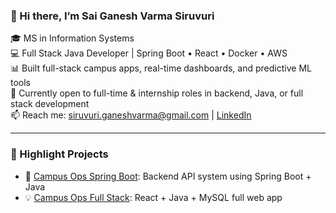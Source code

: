 
### 👋 Hi there, I’m Sai Ganesh Varma Siruvuri

🎓 MS in Information Systems  
💻 Full Stack Java Developer | Spring Boot • React • Docker • AWS  
📊 Built full-stack campus apps, real-time dashboards, and predictive ML tools  
🔭 Currently open to full-time & internship roles in backend, Java, or full stack development  
📫 Reach me: siruvuri.ganeshvarma@gmail.com | [LinkedIn](https://linkedin.com/in/ssgv)

---

### 📂 Highlight Projects

- 🚀 [Campus Ops Spring Boot](https://github.com/siruvuri-java/campus-ops-springboot): Backend API system using Spring Boot + Java
- 💡 [Campus Ops Full Stack](https://github.com/siruvuri-java/campus-ops-management): React + Java + MySQL full web app



